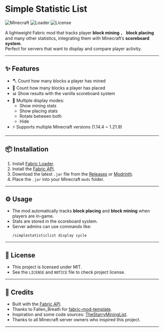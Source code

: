 # Simple Statistic List

![Minecraft](https://img.shields.io/badge/Minecraft-1.14.4--1.21.9-green)
![Loader](https://img.shields.io/badge/Loader-Fabric-blue)
![License](https://img.shields.io/badge/License-MIT-purple)

A lightweight Fabric mod that tracks player **block mining** ， **block placing** and many other statistics, integrating them with Minecraft’s **scoreboard system**.  
Perfect for servers that want to display and compare player activity.

---

## ✨ Features
- 🪓 Count how many blocks a player has mined
- 🧱 Count how many blocks a player has placed
- 📊 Show results with the vanilla scoreboard system
- 🔄 Multiple display modes:
    - Show mining stats
    - Show placing stats
    - Rotate between both
    - Hide
- ⚡ Supports multiple Minecraft versions (1.14.4 ~ 1.21.9)

---

## 📦 Installation
1. Install [Fabric Loader](https://fabricmc.net/use/installer/).
2. Install the [Fabric API](https://modrinth.com/mod/fabric-api).
3. Download the latest `.jar` file from the [Releases](https://github.com/YOUR_NAME/Simple-Statistic-List/releases) or [Modrinth](https://modrinth.com/mod/simple-statistic-list/versions).
4. Place the `.jar` into your Minecraft `mods` folder.

---

## ⚙️ Usage
- The mod automatically tracks **block placing** and **block mining** when players are in-game.
- Stats are stored in the scoreboard system.
- Server admins can use commands like:
  ```mcfunction
  /simplestatisticlist display cycle
  ```
---

## 📜 License
- This project is licensed under MIT.
- See the `LICENSE` and `NOTICE` file to check project license.

---

## 🙌 Credits
- Built with the [Fabric API](https://modrinth.com/mod/fabric-api).
- Thanks to Fallen_Breath for [fabric-mod-template](https://github.com/Fallen-Breath/fabric-mod-template).
- Inspiration and some code sources: [TheStarryMiningList](https://github.com/crackun24/TheStarryMiningList).
- Thanks to all Minecraft server owners who inspired this project.

---
